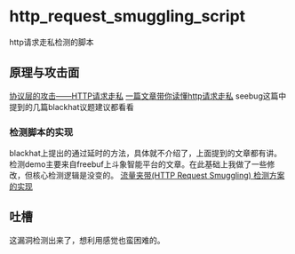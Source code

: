 # http_request_smuggling_script
http请求走私检测的脚本
## 原理与攻击面

[协议层的攻击——HTTP请求走私](https://paper.seebug.org/1048/)
[一篇文章带你读懂http请求走私](http://blog.zeddyu.info/2019/12/05/HTTP-Smuggling/)
seebug这篇中提到的几篇blackhat议题建议都看看
### 检测脚本的实现
blackhat上提出的通过延时的方法，具体就不介绍了，上面提到的文章都有讲。
检测demo主要来自freebuf上斗象智能平台的文章。在此基础上我做了一些修改，但核心检测逻辑是没变的。
[流量夹带(HTTP Request Smuggling) 检测方案的实现](https://www.freebuf.com/news/231050.html)
## 吐槽
这漏洞检测出来了，想利用感觉也蛮困难的。
